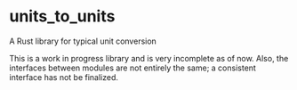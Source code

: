 # units_to_units
A Rust library for typical unit conversion

This is a work in progress library and is very incomplete as of now.  Also, the interfaces between modules are not entirely the same; a consistent interface has not be finalized.
